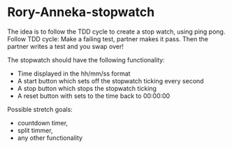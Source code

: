 # Rory-Anneka-stopwatch

The idea is to follow the TDD cycle to create a stop watch, using ping pong. Follow TDD cycle: Make a failing test, partner makes it pass. Then the partner writes a test and you swap over!

The stopwatch should have the following functionality:
* Time displayed in the hh/mm/ss format
* A start button which sets off the stopwatch ticking every second
* A stop button which stops the stopwatch ticking
* A reset button with sets to the time back to 00:00:00

Possible stretch goals:
* countdown timer,
* split timmer,
* any other functionality
